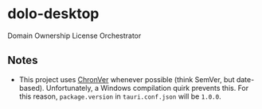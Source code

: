 # dolo-desktop

Domain Ownership License Orchestrator



## Notes

- This project uses [ChronVer](https://chronver.org) whenever possible (think SemVer, but date-based). Unfortunately, a Windows compilation quirk prevents this. For this reason, `package.version` in `tauri.conf.json` will be `1.0.0`.
